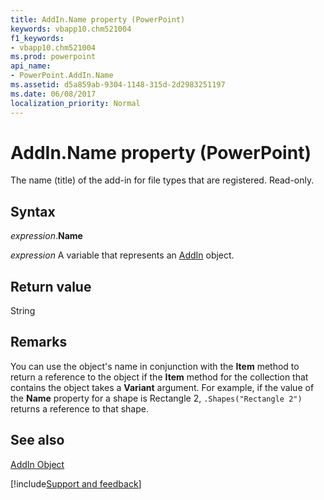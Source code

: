 ```yaml
---
title: AddIn.Name property (PowerPoint)
keywords: vbapp10.chm521004
f1_keywords:
- vbapp10.chm521004
ms.prod: powerpoint
api_name:
- PowerPoint.AddIn.Name
ms.assetid: d5a859ab-9304-1148-315d-2d2983251197
ms.date: 06/08/2017
localization_priority: Normal
---
```



# AddIn.Name property (PowerPoint)

The name (title) of the add-in for file types that are registered. Read-only.


## Syntax

_expression_.**Name**

_expression_ A variable that represents an [AddIn](PowerPoint.AddIn.md) object.


## Return value

String


## Remarks

You can use the object's name in conjunction with the  **Item** method to return a reference to the object if the **Item** method for the collection that contains the object takes a **Variant** argument. For example, if the value of the **Name** property for a shape is Rectangle 2, `.Shapes("Rectangle 2")` returns a reference to that shape.


## See also


[AddIn Object](PowerPoint.AddIn.md)

[!include[Support and feedback](~/includes/feedback-boilerplate.md)]
